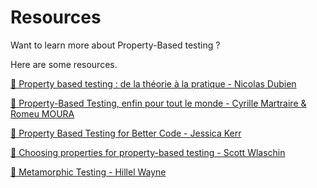 # Resources

Want to learn more about Property-Based testing ?

Here are some resources.

[🎥 Property based testing : de la théorie à la pratique - Nicolas Dubien](https://www.youtube.com/watch?v=oeaXWvTHyxc)

[🎥 Property-Based Testing, enfin pour tout le monde - Cyrille Martraire & Romeu MOURA](https://www.youtube.com/watch?v=O-LWbSUaEQU)

[🎥 Property Based Testing for Better Code - Jessica Kerr](https://jessitron.com/2014/08/05/property-based-testing-for-better-code/)

[📄 Choosing properties for property-based testing - Scott Wlaschin](https://fsharpforfunandprofit.com/posts/property-based-testing-2/)

[📄 Metamorphic Testing - Hillel Wayne](https://hillelwayne.com/post/metamorphic-testing/)
